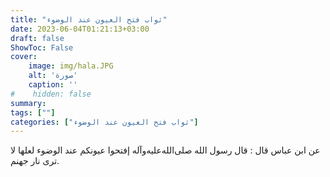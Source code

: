 ```yaml
---
title: "ثواب فتح العيون عند الوضوء"
date: 2023-06-04T01:21:13+03:00
draft: false
ShowToc: False
cover:
    image: img/hala.JPG
    alt: 'صورة'
    caption: ''
#    hidden: false
summary: 
tags: [""]
categories: ["ثواب فتح العيون عند الوضوء"]
---
```

عن ابن عباس قال : قال رسول الله صلى‌الله‌عليه‌وآله إفتحوا
عيونكم عند الوضوء لعلها لا ترى نار جهنم.

